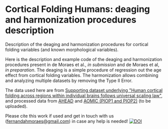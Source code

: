 # Cortical Folding Humans: deaging and harmonization procedures description
Description of the deaging and harmonization procedures for cortical folding variables (and known morphological variables).

Here is the description and example code of the deaging and harmonization procedures present in de Moraes et al., *in submission* and de Moraes et al, *in preparation*.
The deaging is a simple procedure of regression out the age effect from cortical folding variables. The harmonization allows combining and analyzing multiple datasets by removing the Type II Error. 

The data used here are from [Supporting dataset underlying "Human cortical folding across regions within individual brains follows universal scaling law"](https://zenodo.org/record/2595060), and processed data from [AHEAD](https://www.sciencedirect.com/science/article/pii/S1053811920306868) and [AOMIC (PIOP1 and PIOP2)](https://www.nature.com/articles/s41597-021-00870-6) (to be uploaded).

Please cite this work if used and get in touch with us (fernandahmoraes@gmail.com) in case any help is needed!
[![DOI](https://zenodo.org/badge/400224663.svg)](https://zenodo.org/badge/latestdoi/400224663)
